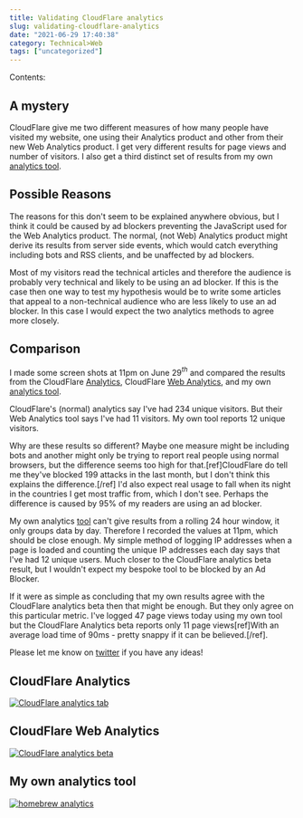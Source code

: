 ```yaml
---
title: Validating CloudFlare analytics
slug: validating-cloudflare-analytics
date: "2021-06-29 17:40:38"
category: Technical>Web
tags: ["uncategorized"]
---
```


Contents:
<TOCInline toc={props.toc} exclude="Overview" toHeading={2} />

## A mystery

CloudFlare give me two different measures of how many people have
visited my website, one using their Analytics product and other from their new
Web Analytics product. I get very different results for page views and number of
visitors. I also get a third distinct set of results from my own [analytics tool](/metrics).

## Possible Reasons

The reasons for this don't seem to be explained anywhere obvious, but I think it
could be caused by ad blockers preventing the JavaScript used for the Web
Analytics product. The normal, (not Web) Analytics product might derive its
results from server side events, which would catch everything including bots and
RSS clients, and be unaffected by ad blockers.

Most of my visitors read the technical articles and therefore the audience is
probably very technical and likely to be using an ad blocker. If this is the
case then one way to test my hypothesis would be to write some articles that
appeal to a non-technical audience who are less likely to use an ad blocker. In
this case I would expect the two analytics methods to agree more closely.

## Comparison

I made some screen shots at 11pm on June 29$^{th}$ and compared the results from
the CloudFlare [Analytics](https://www.cloudflare.com/analytics/), CloudFlare
[Web Analytics](https://www.cloudflare.com/web-analytics/), and my own
[analytics tool]({filename}/pages/website-analytics.md).

CloudFlare's (normal) analytics say I've had 234 unique visitors. But their Web
Analytics tool says I've had 11 visitors. My own tool reports 12 unique visitors.

Why are these results so different? Maybe one measure might be including bots
and another might only be trying to report real people using normal browsers,
but the difference seems too high for that.[ref]CloudFlare do tell me they've
blocked 199 attacks in the last month, but I don't think this explains the
difference.[/ref] I'd also expect real usage to fall when its night in the
countries I get most traffic from, which I don't see. Perhaps the difference is
caused by 95% of my readers are using an ad blocker.

My own analytics [tool]({filename}/pages/website-analytics.md) can't give results
from a rolling 24 hour window, it only groups data by day. Therefore I recorded
the values at 11pm, which should be close enough. My simple method of logging IP
addresses when a page is loaded and counting the unique IP addresses each day
says that I've had 12 unique users. Much closer to the CloudFlare
analytics beta result, but I wouldn't expect my bespoke tool to be blocked by an
Ad Blocker.

If it were as simple as concluding that my own results agree with the CloudFlare
analytics beta then that might be enough. But they only agree on this particular
metric. I've logged 47 page views today using my own tool but the CloudFlare
Analytics beta reports only 11 page views[ref]With an average load time of 90ms -
pretty snappy if it can be believed.[/ref].

Please let me know on [twitter](https://twitter.com/johnmathews) if you have any
ideas!

## CloudFlare Analytics

[![CloudFlare analytics tab](/static/images/cloudflare/cloudflare_analytics_tab.png)](/static/images/cloudflare/cloudflare_analytics_tab.png)

## CloudFlare Web Analytics

[![CloudFlare analytics beta](/static/images/cloudflare/cloudflare_analytics_beta.png)](/static/images/cloudflare/cloudflare_analytics_beta.png)

## My own analytics tool

[![homebrew analytics](/static/images/cloudflare/homebrew_analytics_visitors.png)](/static/images/cloudflare/homebrew_analytics_visitors.png)
